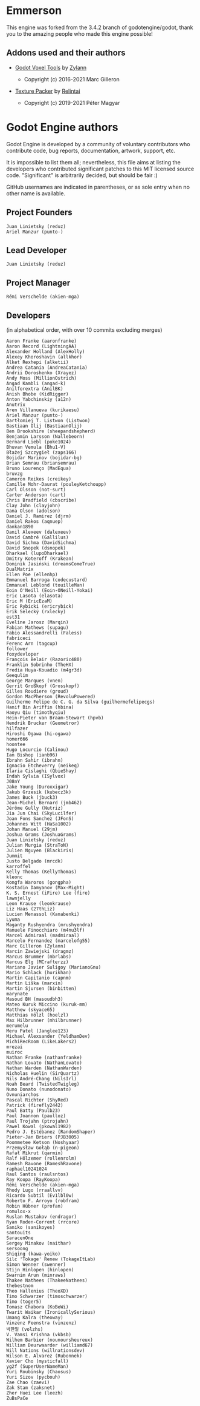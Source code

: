 # Emmerson

This engine was forked from the 3.4.2 branch of godotengine/godot, thank you to the amazing people who made this engine possible!

## Addons used and their authors

- [Godot Voxel Tools](https://github.com/Zylann/godot_voxel) by [Zylann](https://github.com/Zylann)
    - Copyright (c) 2016-2021 Marc Gilleron

- [Texture Packer](https://github.com/Relintai/texture_packer) by [Relintai](https://github.com/Relintai)
    - Copyright (c) 2019-2021 Péter Magyar

# Godot Engine authors

Godot Engine is developed by a community of voluntary contributors who
contribute code, bug reports, documentation, artwork, support, etc.

It is impossible to list them all; nevertheless, this file aims at listing
the developers who contributed significant patches to this MIT licensed
source code. "Significant" is arbitrarily decided, but should be fair :)

GitHub usernames are indicated in parentheses, or as sole entry when no other
name is available.

## Project Founders

    Juan Linietsky (reduz)
    Ariel Manzur (punto-)

## Lead Developer

    Juan Linietsky (reduz)

## Project Manager

    Rémi Verschelde (akien-mga)

## Developers

(in alphabetical order, with over 10 commits excluding merges)

    Aaron Franke (aaronfranke)
    Aaron Record (LightningAA)
    Alexander Holland (AlexHolly)
    Alexey Khoroshavin (allkhor)
    Alket Rexhepi (alketii)
    Andrea Catania (AndreaCatania)
    Andrii Doroshenko (Xrayez)
    Andy Moss (MillionOstrich)
    Angad Kambli (angad-k)
    Anilforextra (AnilBK)
    Anish Bhobe (KidRigger)
    Anton Yabchinskiy (a12n)
    Anutrix
    Aren Villanueva (kurikaesu)
    Ariel Manzur (punto-)
    Bartłomiej T. Listwon (Listwon)
    Bastiaan Olij (BastiaanOlij)
    Ben Brookshire (sheepandshepherd)
    Benjamin Larsson (Nallebeorn)
    Bernard Liebl (poke1024)
    Bhuvan Vemula (Bhu1-V)
    Błażej Szczygieł (zaps166)
    Bojidar Marinov (bojidar-bg)
    Brian Semrau (briansemrau)
    Bruno Lourenço (MadEqua)
    bruvzg
    Cameron Reikes (creikey)
    Camille Mohr-Daurat (pouleyKetchoupp)
    Carl Olsson (not-surt)
    Carter Anderson (cart)
    Chris Bradfield (cbscribe)
    Clay John (clayjohn)
    Dana Olson (adolson)
    Daniel J. Ramirez (djrm)
    Daniel Rakos (aqnuep)
    dankan1890
    Danil Alexeev (dalexeev)
    David Cambré (Gallilus)
    David Sichma (DavidSichma)
    David Snopek (dsnopek)
    Dharkael (lupoDharkael)
    Dmitry Koteroff (Krakean)
    Dominik Jasiński (dreamsComeTrue)
    DualMatrix
    Ellen Poe (ellenhp)
    Emmanuel Barroga (codecustard)
    Emmanuel Leblond (touilleMan)
    Eoin O'Neill (Eoin-ONeill-Yokai)
    Eric Lasota (elasota)
    Eric M (EricEzaM)
    Eric Rybicki (ericrybick)
    Erik Selecký (rxlecky)
    est31
    Eveline Jarosz (Marqin)
    Fabian Mathews (supagu)
    Fabio Alessandrelli (Faless)
    fabriceci
    Ferenc Arn (tagcup)
    follower
    foxydevloper
    François Belair (Razoric480)
    Franklin Sobrinho (TheHX)
    Fredia Huya-Kouadio (m4gr3d)
    Geequlim
    George Marques (vnen)
    Gerrit Großkopf (Grosskopf)
    Gilles Roudiere (groud)
    Gordon MacPherson (RevoluPowered)
    Guilherme Felipe de C. G. da Silva (guilhermefelipecgs)
    Hanif Bin Ariffin (hbina)
    Haoyu Qiu (timothyqiu)
    Hein-Pieter van Braam-Stewart (hpvb)
    Hendrik Brucker (Geometror)
    hilfazer
    Hiroshi Ogawa (hi-ogawa)
    homer666
    hoontee
    Hugo Locurcio (Calinou)
    Ian Bishop (ianb96)
    Ibrahn Sahir (ibrahn)
    Ignacio Etcheverry (neikeq)
    Ilaria Cislaghi (QbieShay)
    Indah Sylvia (ISylvox)
    J08nY
    Jake Young (Duroxxigar)
    Jakub Grzesik (kubecz3k)
    James Buck (jbuck3)
    Jean-Michel Bernard (jmb462)
    Jérôme Gully (Nutriz)
    Jia Jun Chai (SkyLucilfer)
    Joan Fons Sanchez (JFonS)
    Johannes Witt (HaSa1002)
    Johan Manuel (29jm)
    Joshua Grams (JoshuaGrams)
    Juan Linietsky (reduz)
    Julian Murgia (StraToN)
    Julien Nguyen (Blackiris)
    Jummit
    Justo Delgado (mrcdk)
    karroffel
    Kelly Thomas (KellyThomas)
    kleonc
    Kongfa Waroros (gongpha)
    Kostadin Damyanov (Max-Might)
    K. S. Ernest (iFire) Lee (fire)
    lawnjelly
    Leon Krause (leonkrause)
    Liz Haas (27thLiz)
    Lucien Menassol (Kanabenki)
    Lyuma
    Maganty Rushyendra (mrushyendra)
    Manuele Finocchiaro (m4nu3lf)
    Marcel Admiraal (madmiraal)
    Marcelo Fernandez (marcelofg55)
    Marc Gilleron (Zylann)
    Marcin Zawiejski (dragmz)
    Marcus Brummer (mbrlabs)
    Marcus Elg (MCrafterzz)
    Mariano Javier Suligoy (MarianoGnu)
    Mario Schlack (hurikhan)
    Martin Capitanio (capnm)
    Martin Liška (marxin)
    Martin Sjursen (binbitten)
    marynate
    Masoud BH (masoudbh3)
    Mateo Kuruk Miccino (kuruk-mm)
    Matthew (skyace65)
    Matthias Hölzl (hoelzl)
    Max Hilbrunner (mhilbrunner)
    merumelu
    Meru Patel (Janglee123)
    Michael Alexsander (YeldhamDev)
    MichiRecRoom (LikeLakers2)
    mrezai
    muiroc
    Nathan Franke (nathanfranke)
    Nathan Lovato (NathanLovato)
    Nathan Warden (NathanWarden)
    Nicholas Huelin (SirQuartz)
    Nils André-Chang (NilsIrl)
    Noah Beard (TwistedTwigleg)
    Nuno Donato (nunodonato)
    Ovnuniarchos
    Pascal Richter (ShyRed)
    Patrick (firefly2442)
    Paul Batty (Paulb23)
    Paul Joannon (paulloz)
    Paul Trojahn (ptrojahn)
    Pawel Kowal (pkowal1982)
    Pedro J. Estébanez (RandomShaper)
    Pieter-Jan Briers (PJB3005)
    Poommetee Ketson (Noshyaar)
    Przemysław Gołąb (n-pigeon)
    Rafał Mikrut (qarmin)
    Ralf Hölzemer (rollenrolm)
    Ramesh Ravone (RameshRavone)
    raphael10241024
    Raul Santos (raulsntos)
    Ray Koopa (RayKoopa)
    Rémi Verschelde (akien-mga)
    Rhody Lugo (rraallvv)
    Ricardo Subtil (Ev1lbl0w)
    Roberto F. Arroyo (robfram)
    Robin Hübner (profan)
    romulox-x
    Ruslan Mustakov (endragor)
    Ryan Roden-Corrent (rrcore)
    Saniko (sanikoyes)
    santouits
    SaracenOne
    Sergey Minakov (naithar)
    sersoong
    Shiqing (kawa-yoiko)
    Silc 'Tokage' Renew (TokageItLab)
    Simon Wenner (swenner)
    Stijn Hinlopen (hinlopen)
    Swarnim Arun (minraws)
    Thakee Nathees (ThakeeNathees)
    thebestnom
    Theo Hallenius (TheoXD)
    Timo Schwarzer (timoschwarzer)
    Timo (toger5)
    Tomasz Chabora (KoBeWi)
    Twarit Waikar (IronicallySerious)
    Umang Kalra (theoway)
    Vinzenz Feenstra (vinzenz)
    박한얼 (volzhs)
    V. Vamsi Krishna (vkbsb)
    Wilhem Barbier (nounoursheureux)
    William Deurwaarder (williamd67)
    Will Nations (willnationsdev)
    Wilson E. Alvarez (Rubonnek)
    Xavier Cho (mysticfall)
    yg2f (SuperUserNameMan)
    Yuri Roubinsky (Chaosus)
    Yuri Sizov (pycbouh)
    Zae Chao (zaevi)
    Zak Stam (zaksnet)
    Zher Huei Lee (leezh)
    ZuBsPaCe
